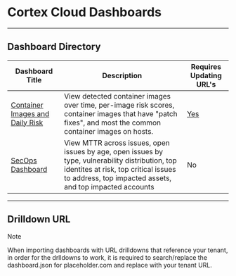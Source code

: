 # Cortex Cloud Dashboards


---

## Dashboard Directory

 | Dashboard Title |  Description  | Requires Updating URL's  |
 |----|----|---|
 | [Container Images and Daily Risk](container_image_risk/README.md) | View detected container images over time, per-image risk scores, container images that have "patch fixes", and most the common container images on hosts. | [Yes](#drilldown-url) | 
| [SecOps Dashboard](secops_dashboard/README.md) | View MTTR across issues, open issues by age, open issues by type, vulnerability distribution, top identites at risk, top critical issues to address, top impacted assets, and top impacted accounts | No | 

 ---

## Drilldown URL

 > [!NOTE]
> When importing dashboards with URL drilldowns that reference your tenant, in order for the drlldowns to work, it is required to search/replace
> the dashboard.json for placeholder.com and replace with your tenant URL.